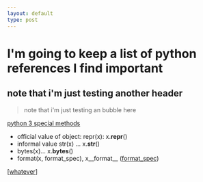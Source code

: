 ```yaml
---
layout: default
type: post
---
```


# I'm going to keep a list of python references I find **important**
## note that i'm just testing another header
> note that i'm just testing an bubble here

[python 3 special methods](http://www.diveintopython3.net/special-method-names.html)
* official value of object: repr(x): x.__repr__()
* informal value str(x) ... x.__str__()
* bytes(x)... x.__bytes__()
* format(x, format_spec), x__format__ ([format_spec](http://www.python.org/doc/3.1/library/string.html#formatspec))

\[[whatever](http://blah)\]
